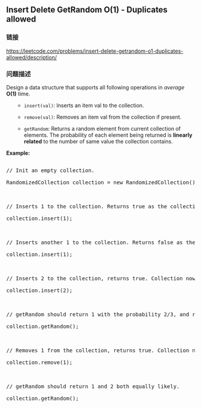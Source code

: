## Insert Delete GetRandom O(1) - Duplicates allowed  
### 链接  
https://leetcode.com/problems/insert-delete-getrandom-o1-duplicates-allowed/description/  
### 问题描述
Design a data structure that supports all following operations in *average* **O(1)** time.


<ol>
- `insert(val)`: Inserts an item val to the collection.
- `remove(val)`: Removes an item val from the collection if present.
- `getRandom`: Returns a random element from current collection of elements. The probability of each element being returned is **linearly related** to the number of same value the collection contains.
</ol>


**Example:**
<pre>
// Init an empty collection.
RandomizedCollection collection = new RandomizedCollection();

// Inserts 1 to the collection. Returns true as the collection did not contain 1.
collection.insert(1);

// Inserts another 1 to the collection. Returns false as the collection contained 1. Collection now contains [1,1].
collection.insert(1);

// Inserts 2 to the collection, returns true. Collection now contains [1,1,2].
collection.insert(2);

// getRandom should return 1 with the probability 2/3, and returns 2 with the probability 1/3.
collection.getRandom();

// Removes 1 from the collection, returns true. Collection now contains [1,2].
collection.remove(1);

// getRandom should return 1 and 2 both equally likely.
collection.getRandom();
</pre>

